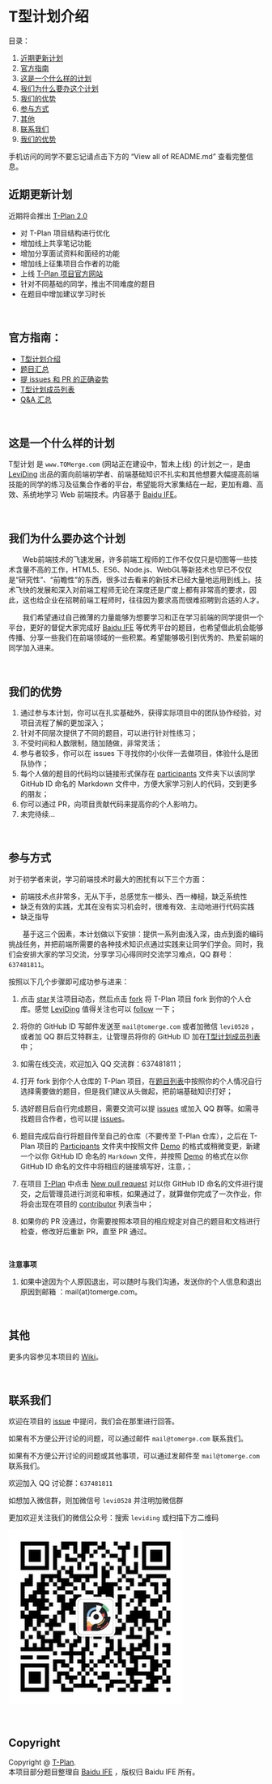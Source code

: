 # T型计划介绍

目录：

1. [近期更新计划](#近期更新计划)
2. [官方指南](#官方指南)
3. [这是一个什么样的计划](#这是一个什么样的计划)
4. [我们为什么要办这个计划](#我为什么们要办这个计划)
5. [我们的优势](#我们的优势)
6. [参与方式](#参与方式)
7. [其他](#其他)
8. [联系我们](#联系我们)
9. [我们的优势](#我们的优势)

手机访问的同学不要忘记请点击下方的 “View all of README.md” 查看完整信息。

## 近期更新计划

近期将会推出 [T-Plan 2.0](https://github.com/t-plan)

- 对 T-Plan 项目结构进行优化
- 增加线上共享笔记功能
- 增加分享面试资料和面经的功能
- 增加线上征集项目合作者的功能
- 上线 [T-Plan 项目官方网站](http://tplan.tomerge.com)
- 针对不同基础的同学，推出不同难度的题目
- 在题目中增加建议学习时长

<br />

## 官方指南：

- [T型计划介绍](https://github.com/leviding/T-Plan/wiki)
- [题目汇总](https://github.com/leviding/T-Plan/wiki/%E9%A2%98%E7%9B%AE%E6%B1%87%E6%80%BB)
- [提 issues 和 PR 的正确姿势](https://github.com/leviding/T-Plan/wiki/%E6%8F%90-issues-%E5%92%8C-PR-%E7%9A%84%E6%AD%A3%E7%A1%AE%E5%A7%BF%E5%8A%BF)
- [T型计划成员列表](https://github.com/leviding/T-Plan/wiki/T%E5%9E%8B%E8%AE%A1%E5%88%92%E6%88%90%E5%91%98%E5%88%97%E8%A1%A8)
- [Q&A 汇总](https://github.com/leviding/T-Plan/wiki/Q-&-A-%E6%B1%87%E6%80%BB)

<br />

## 这是一个什么样的计划

T型计划 是 `www.TOMerge.com` (网站正在建设中，暂未上线) 的计划之一，是由 [LeviDing](https://github.com/leviding) 出品的面向前端初学者、前端基础知识不扎实和其他想要大幅提高前端技能的同学的练习及征集合作者的平台，希望能将大家集结在一起，更加有趣、高效、系统地学习 Web 前端技术。内容基于 [Baidu IFE](http://ife.baidu.com/)。

<br />

## 我们为什么要办这个计划

&emsp;&emsp;Web前端技术的飞速发展，许多前端工程师的工作不仅仅只是切图等一些技术含量不高的工作，HTML5、ES6、Node.js、WebGL等新技术也早已不仅仅是“研究性”、“前瞻性”的东西，很多过去看来的新技术已经大量地运用到线上。技术飞快的发展和深入对前端工程师无论在深度还是广度上都有非常高的要求，因此，这也给企业在招聘前端工程师时，往往因为要求高而很难招聘到合适的人才。

&emsp;&emsp;我们希望通过自己微薄的力量能够为想要学习和正在学习前端的同学提供一个平台，更好的督促大家完成好 [Baidu IFE](http://ife.baidu.com/) 等优秀平台的题目，也希望借此机会能够传播、分享一些我们在前端领域的一些积累。希望能够吸引到优秀的、热爱前端的同学加入进来。

<br />

## 我们的优势

1. 通过参与本计划，你可以在扎实基础外，获得实际项目中的团队协作经验，对项目流程了解的更加深入；
2. 针对不同层次提供了不同的题目，可以进行针对性练习；
3. 不受时间和人数限制，随加随做，非常灵活；
4. 参与者较多，你可以在 issues 下寻找你的小伙伴一去做项目，体验什么是团队协作；
5. 每个人做的题目的代码均以链接形式保存在 [participants](https://github.com/leviding/T-Plan/tree/master/participants) 文件夹下以该同学 GitHub ID 命名的 Markdown 文件中，方便大家学习别人的代码，交到更多的朋友；
6. 你可以通过 PR，向项目贡献代码来提高你的个人影响力。
7. 未完待续...

<br />

## 参与方式

对于初学者来说，学习前端技术时最大的困扰有以下三个方面：

- 前端技术点非常多，无从下手，总感觉东一榔头、西一棒槌，缺乏系统性
- 缺乏有效的实践，尤其在没有实习机会时，很难有效、主动地进行代码实践
- 缺乏指导

&emsp;&emsp;基于这三个因素，本计划做以下安排：提供一系列由浅入深，由点到面的编码挑战任务，并把前端所需要的各种技术知识点通过实践来让同学们学会。同时，我们会安排大家的学习交流，分享学习心得同时交流学习难点，QQ 群号：`637481811`。

按照以下几个步骤即可成功参与进来：

1. 点击 [star](https://github.com/leviding/T-Plan/wiki)关注项目动态，然后点击 [fork](https://github.com/leviding/T-Plan#fork-destination-box)
 将 T-Plan 项目 fork 到你的个人仓库。感觉 [LeviDing](https://github.com/leviding/) 值得关注也可以 [follow](https://github.com/leviding/) 一下；

2. 将你的 GitHub ID 写邮件发送至 `mail@tomerge.com` 或者加微信 `levi0528` ，或者加 QQ 群后艾特群主，让管理员将你的 GitHub ID 加在[T型计划成员列表](https://github.com/leviding/T-Plan/wiki/T%E5%9E%8B%E8%AE%A1%E5%88%92%E6%88%90%E5%91%98%E5%88%97%E8%A1%A8)中；

3. 如需在线交流，欢迎加入 QQ 交流群：637481811；

4. 打开 fork 到你个人仓库的 T-Plan 项目，在[题目列表](https://github.com/leviding/T-Plan/tree/master/tasks)中按照你的个人情况自行选择需要做的题目，但是我们建议从头做起，把前端基础知识打好；

5. 选好题目后自行完成题目，需要交流可以提 [issues](https://github.com/leviding/T-Plan/issues/new) 或加入 QQ 群等。如需寻找题目合作者，也可以提 [issues](https://github.com/leviding/T-Plan/issues/new)。

6. 题目完成后自行将题目传至自己的仓库（不要传至 T-Plan 仓库），之后在 T-Plan 项目的 [Participants](https://github.com/leviding/T-Plan/tree/master/participants) 文件夹中按照文件 [Demo](https://github.com/leviding/T-Plan/blob/master/participants/Demo.md) 的格式或稍微变更，新建一个以你 GitHub ID 命名的 `Markdown` 文件，并按照 [Demo](https://github.com/leviding/T-Plan/blob/master/participants/Demo.md) 的格式在以你 GitHub ID 命名的文件中将相应的链接填写好，注意，；

7. 在项目 [T-Plan](https://github.com/leviding/T-Plan) 中点击 [New pull request](https://github.com/leviding/T-Plan/compare) 对以你 GitHub ID 命名的文件进行提交，之后管理员进行浏览和审核，如果通过了，就算做你完成了一次作业，你将会出现在项目的 [contributor](https://github.com/leviding/T-Plan/graphs/contributors) 列表当中；

8. 如果你的 PR 没通过，你需要按照本项目的相应规定对自己的题目和文档进行检查，修改好后重新 PR，直至 PR 通过。

<br />

**注意事项**

1. 如果中途因为个人原因退出，可以随时与我们沟通，发送你的个人信息和退出原因到邮箱 ：mail(at)tomerge.com。

<br />

## 其他

更多内容参见本项目的 [Wiki](https://github.com/leviding/T-Plan/wiki/)。

<br />

## 联系我们

欢迎在项目的 <a href="https://github.com/leviding/t-plan/issues" target="_blank">issue</a> 中提问，我们会在那里进行回答。

如果有不方便公开讨论的问题，可以通过邮件 `mail@tomerge.com` 联系我们。

如果有不方便公开讨论的问题或其他事项，可以通过发邮件至 `mail@tomerge.com` 联系我们。

欢迎加入 QQ 讨论群：`637481811`

如想加入微信群，则加微信号 `levi0528` 并注明加微信群

更加欢迎关注我们的微信公众号：搜索 `leviding` 或扫描下方二维码

![微信公众号：LeviDing](asset/weixin.jpg)

<br />

## Copyright

Copyright @ [T-Plan](https://github.com/leviding/T-Plan/).
<br />本项目部分题目整理自 [Baidu IFE](http://ife.baidu.com/) ，版权归 Baidu IFE 所有。

